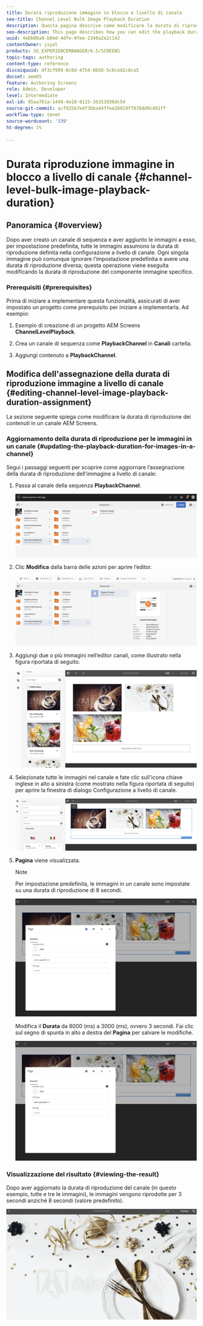 ```yaml
---
title: Durata riproduzione immagine in blocco a livello di canale
seo-title: Channel Level Bulk Image Playback Duration
description: Questa pagina descrive come modificare la durata di riproduzione di un componente immagine specifico.
seo-description: This page describes how you can edit the playback duration of a specific image component.
uuid: 4ebb00a9-b04d-4dfe-9fee-2348a2e2c142
contentOwner: jsyal
products: SG_EXPERIENCEMANAGER/6.5/SCREENS
topic-tags: authoring
content-type: reference
discoiquuid: df3cf999-0c8d-4754-8b58-5c6ced2c8ca5
docset: aem65
feature: Authoring Screens
role: Admin, Developer
level: Intermediate
exl-id: 95aa761a-1449-4e18-8115-3b151036dc54
source-git-commit: acf925b7e4f3bba44ffee26919f7078dd9c491ff
workflow-type: tm+mt
source-wordcount: '339'
ht-degree: 1%

---
```


# Durata riproduzione immagine in blocco a livello di canale {#channel-level-bulk-image-playback-duration}

## Panoramica {#overview}

Dopo aver creato un canale di sequenza e aver aggiunto le immagini a esso, per impostazione predefinita, tutte le immagini assumono la durata di riproduzione definita nella configurazione a livello di canale. Ogni singola immagine può comunque ignorare l’impostazione predefinita e avere una durata di riproduzione diversa; questa operazione viene eseguita modificando la durata di riproduzione del componente immagine specifico.

### Prerequisiti {#prerequisites}

Prima di iniziare a implementare questa funzionalità, assicurati di aver impostato un progetto come prerequisito per iniziare a implementarla. Ad esempio:

1. Esempio di creazione di un progetto AEM Screens **ChannelLevelPlayback**.

1. Crea un canale di sequenza come **PlaybackChannel** in **Canali** cartella.

1. Aggiungi contenuto a **PlaybackChannel**.

## Modifica dell&#39;assegnazione della durata di riproduzione immagine a livello di canale {#editing-channel-level-image-playback-duration-assignment}

La sezione seguente spiega come modificare la durata di riproduzione dei contenuti in un canale AEM Screens.

### Aggiornamento della durata di riproduzione per le immagini in un canale {#updating-the-playback-duration-for-images-in-a-channel}

Segui i passaggi seguenti per scoprire come aggiornare l’assegnazione della durata di riproduzione dell’immagine a livello di canale:

1. Passa al canale della sequenza **PlaybackChannel**.

   ![screen_shot_2019-06-24at62818pm](assets/screen_shot_2019-06-24at62818pm.png)

1. Clic **Modifica** dalla barra delle azioni per aprire l’editor.

   ![screen_shot_2019-06-24at70141pm](assets/screen_shot_2019-06-24at70141pm.png)

1. Aggiungi due o più immagini nell’editor canali, come illustrato nella figura riportata di seguito.

   ![screen_shot_2019-06-24at90534pm](assets/screen_shot_2019-06-24at90534pm.png)

1. Selezionate tutte le immagini nel canale e fate clic sull&#39;icona chiave inglese in alto a sinistra (come mostrato nella figura riportata di seguito) per aprire la finestra di dialogo Configurazione a livello di canale.

   ![screen_shot_2019-06-25at95945am](assets/screen_shot_2019-06-25at95945am.png)

1. **Pagina** viene visualizzata.

   >[!NOTE]
   >Per impostazione predefinita, le immagini in un canale sono impostate su una durata di riproduzione di 8 secondi.

   ![screen_shot_2019-06-25at100343am](assets/screen_shot_2019-06-25at100343am.png)

   Modifica il **Durata** da 8000 (ms) a 3000 (ms), ovvero 3 secondi. Fai clic sul segno di spunta in alto a destra del **Pagina** per salvare le modifiche.

   ![screen_shot_2019-06-25at101527am](assets/screen_shot_2019-06-25at101527am.png)

### Visualizzazione del risultato {#viewing-the-result}

Dopo aver aggiornato la durata di riproduzione del canale (in questo esempio, tutte e tre le immagini), le immagini vengono riprodotte per 3 secondi anziché 8 secondi (valore predefinito).

![channel_preview](assets/channel_preview.gif)
